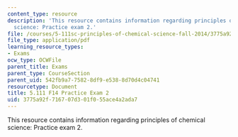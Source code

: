 ```yaml
---
content_type: resource
description: 'This resource contains information regarding principles of chemical
  science: Practice exam 2.'
file: /courses/5-111sc-principles-of-chemical-science-fall-2014/3775a92f716707d301f055ace4a2ada7_MIT5_111F14_PractExam2.pdf
file_type: application/pdf
learning_resource_types:
- Exams
ocw_type: OCWFile
parent_title: Exams
parent_type: CourseSection
parent_uid: 542fb9a7-7582-8df9-e538-8d70d4c04741
resourcetype: Document
title: 5.111 F14 Practice Exam 2
uid: 3775a92f-7167-07d3-01f0-55ace4a2ada7
---
```

This resource contains information regarding principles of chemical science: Practice exam 2.

